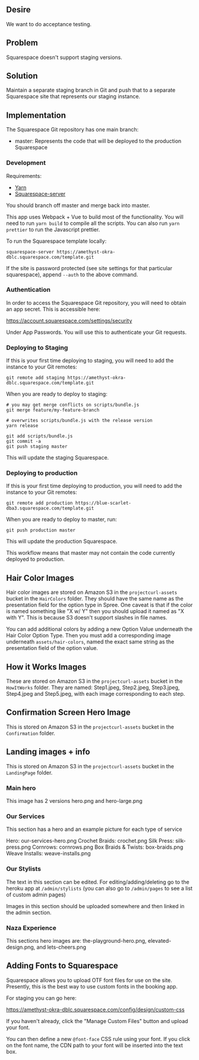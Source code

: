 ## Desire

We want to do acceptance testing.

## Problem

Squarespace doesn't support staging versions.

## Solution

Maintain a separate staging branch in Git and push that to a separate Squarespace site that represents our staging instance.

## Implementation

The Squarespace Git repository has one main branch:

- master: Represents the code that will be deployed to the production Squarespace

### Development

Requirements:
* [Yarn](https://yarnpkg.com/en/docs/getting-started)
* [Squarespace-server](https://developers.squarespace.com/local-development)

You should branch off master and merge back into master.

This app uses Webpack + Vue to build most of the functionality. You will need to run `yarn build` to compile all the scripts. You can also run `yarn prettier` to run the Javascript prettier.

To run the Squarespace template locally:
 ```
 squarespace-server https://amethyst-okra-dblc.squarespace.com/template.git
 ```

If the site is password protected (see site settings for that particular squarespace), append `--auth` to the above command.

### Authentication

In order to access the Squarespace Git repository, you will need to obtain an app secret. This is accessible here:

https://account.squarespace.com/settings/security

Under App Passwords. You will use this to authenticate your Git requests.

### Deploying to Staging

If this is your first time deploying to staging, you will need to add the instance to your Git remotes:

    git remote add staging https://amethyst-okra-dblc.squarespace.com/template.git

When you are ready to deploy to staging:

    # you may get merge conflicts on scripts/bundle.js
    git merge feature/my-feature-branch

    # overwrites scripts/bundle.js with the release version
    yarn release

    git add scripts/bundle.js
    git commit -a
    git push staging master

This will update the staging Squarespace.

### Deploying to production

If this is your first time deploying to production, you will need to add the instance to your Git remotes:

    git remote add production https://blue-scarlet-dba3.squarespace.com/template.git

When you are ready to deploy to master, run:

    git push production master

This will update the production Squarespace.

This workflow means that master may not contain the code currently deployed to production.

## Hair Color Images

Hair color images are stored on Amazon S3 in the `projectcurl-assets` bucket in the `HairColors` folder. They should have the same name as the presentation field for the option type in Spree. One caveat is that if the color is named something like "X w/ Y" then you should upload it named as "X with Y". This is because S3 doesn't support slashes in file names.

You can add additional colors by adding a new Option Value underneath the Hair Color Option Type. Then you must add a corresponding image underneath `assets/hair-colors`, named the exact same string as the presentation field of the option value.

## How it Works Images

These are stored on Amazon S3 in the `projectcurl-assets` bucket in the `HowItWorks` folder. They are named: Step1.jpeg, Step2.jpeg, Step3.jpeg, Step4.jpeg and Step5.jpeg, with each image corresponding to each step.

## Confirmation Screen Hero Image

This is stored on Amazon S3 in the `projectcurl-assets` bucket in the `Confirmation` folder.

## Landing images + info

This is stored on Amazon S3 in the `projectcurl-assets` bucket in the `LandingPage` folder.

### Main hero

This image has 2 versions
hero.png and hero-large.png

### Our Services

This section has a hero and an example picture for each type of service

Hero: our-services-hero.png
Crochet Braids: crochet.png
Silk Press: silk-press.png
Cornrows: cornrows.png
Box Braids & Twists: box-braids.png
Weave Installs: weave-installs.png

### Our Stylists

The text in this section can be edited. For editing/adding/deleting go to the heroku app at `/admin/stylists` (you can also go to `/admin/pages` to see a list of custom admin pages)

Images in this section should be uploaded somewhere and then linked in the admin section.

### Naza Experience

This sections hero images are:
the-playground-hero.png, elevated-design.png, and lets-cheers.png

## Adding Fonts to Squarespace

Squarespace allows you to upload OTF font files for use on the site. Presently, this is the best way to use custom fonts in the booking app.

For staging you can go here:

https://amethyst-okra-dblc.squarespace.com/config/design/custom-css

If you haven't already, click the "Manage Custom Files" button and upload your font.

You can then define a new `@font-face` CSS rule using your font. If you click on the font name, the CDN path to your font will be inserted into the text box.
